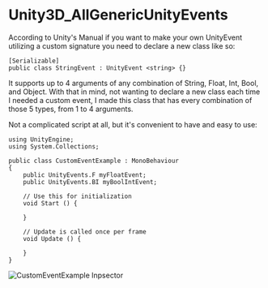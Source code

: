 # Unity3D_AllGenericUnityEvents

According to Unity's Manual if you want to make your own UnityEvent utilizing a custom signature you need to declare a new class like so:

```
[Serializable]
public class StringEvent : UnityEvent <string> {}
```

It supports up to 4 arguments of any combination of String, Float, Int, Bool, and Object.
With that in mind, not wanting to declare a new class each time I needed a custom event, I made this class that has every combination of those 5 types, from 1 to 4 arguments.

Not a complicated script at all, but it's convenient to have and easy to use:

```
using UnityEngine;
using System.Collections;

public class CustomEventExample : MonoBehaviour 
{
    public UnityEvents.F myFloatEvent;
    public UnityEvents.BI myBoolIntEvent;

    // Use this for initialization
    void Start () {

    }

    // Update is called once per frame
    void Update () {

    }
}
```

![CustomEventExample Inpsector](http://i.imgur.com/aProeag.png "CustomEventExample Inpsector")
